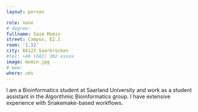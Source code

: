 ```yaml
---
layout: person

role: none
# degree:
fullname: Saim Momin
street: Campus, E2.1
room: '1.12'
city: 66123 Saarbrücken
#tel: +49 (681) 302-xxxxx
image: momin.jpg
# www:
where: uds
---
```


I am a Bioinformatics student at Saarland University and work as a student assistant in the Algorithmic Bioinformatics group.
I have extensive experience with Snakemake-based workflows.
